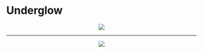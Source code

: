 # Underglow

<p align="center">
  <img src="pics/01.png">
</p>

---

<p align="center">
  <img src="pics/02.png">
</p>